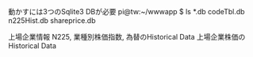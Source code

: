 動かすには3つのSqlite3 DBが必要
pi@tw:~/wwwapp $ ls *.db
codeTbl.db  n225Hist.db  shareprice.db

上場企業情報
N225, 業種別株価指数, 為替のHistorical Data
上場企業株価のHistorical Data

